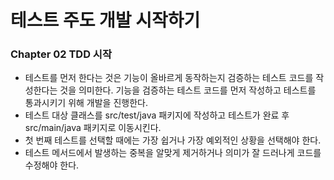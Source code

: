 # 테스트 주도 개발 시작하기 

### Chapter 02 TDD 시작 
- 테스트를 먼저 한다는 것은 기능이 올바르게 동작하는지 검증하는 테스트 코드를 작성한다는 것을 의미한다. 기능을 검증하는 테스트 코드를 먼저 작성하고 테스트를 통과시키기 위해 개발을 진행한다. 
- 테스트 대상 클래스를 src/test/java 패키지에 작성하고 테스트가 완료 후 src/main/java 패키지로 이동시킨다. 
- 첫 번째 테스트를 선택할 때에는 가장 쉽거나 가장 예외적인 상황을 선택해야 한다.
- 테스트 메서드에서 발생하는 중복을 알맞게 제거하거나 의미가 잘 드러나게 코드를 수정해야 한다.